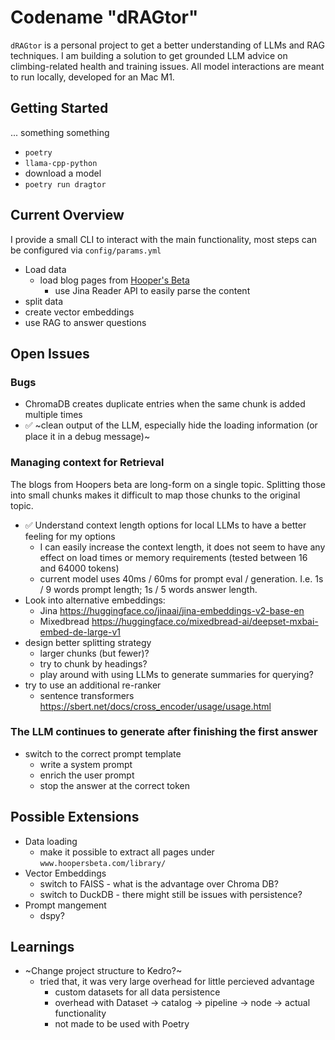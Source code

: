 # Codename "dRAGtor"

`dRAGtor` is a personal project to get a better understanding of LLMs and RAG techniques.
I am building a solution to get grounded LLM advice on climbing-related health and training issues.
All model interactions are meant to run locally, developed for an Mac M1.

## Getting Started
... something something 

- `poetry`
- `llama-cpp-python`
- download a model
- `poetry run dragtor` 

## Current Overview

I provide a small CLI to interact with the main functionality, most steps can be configured via `config/params.yml`

- Load data
    - load blog pages from [Hooper's Beta](www.hoopersbeta.com)
        - use Jina Reader API to easily parse the content
- split data
- create vector embeddings
- use RAG to answer questions

## Open Issues

### Bugs

- ChromaDB creates duplicate entries when the same chunk is added multiple times
- ✅ ~clean output of the LLM, especially hide the loading information (or place it in a debug message)~

### Managing context for Retrieval

The blogs from Hoopers beta are long-form on a single topic. Splitting those into small chunks makes it difficult to map those chunks to the original topic.

- ✅ Understand context length options for local LLMs to have a better feeling for my options
    - I can easily increase the context length, it does not seem to have any effect on load times or memory requirements (tested between 16 and 64000 tokens)
    - current model uses 40ms / 60ms for prompt eval / generation. I.e. 1s / 9 words prompt length; 1s / 5 words answer length.
- Look into alternative embeddings:
    - Jina https://huggingface.co/jinaai/jina-embeddings-v2-base-en
    - Mixedbread https://huggingface.co/mixedbread-ai/deepset-mxbai-embed-de-large-v1
- design better splitting strategy
    - larger chunks (but fewer)?
    - try to chunk by headings?
    - play around with using LLMs to generate summaries for querying?
- try to use an additional re-ranker
    - sentence transformers https://sbert.net/docs/cross_encoder/usage/usage.html


### The LLM continues to generate after finishing the first answer

- switch to the correct prompt template
    - write a system prompt
    - enrich the user prompt
    - stop the answer at the correct token

## Possible Extensions

- Data loading
    - make it possible to extract all pages under `www.hoopersbeta.com/library/`
- Vector Embeddings
    - switch to FAISS - what is the advantage over Chroma DB?
    - switch to DuckDB - there might still be issues with persistence?
- Prompt mangement
    - dspy?

## Learnings

- ~Change project structure to Kedro?~
    - tried that, it was very large overhead for little percieved advantage
        - custom datasets for all data persistence
        - overhead with Dataset -> catalog -> pipeline -> node -> actual functionality
        - not made to be used with Poetry
